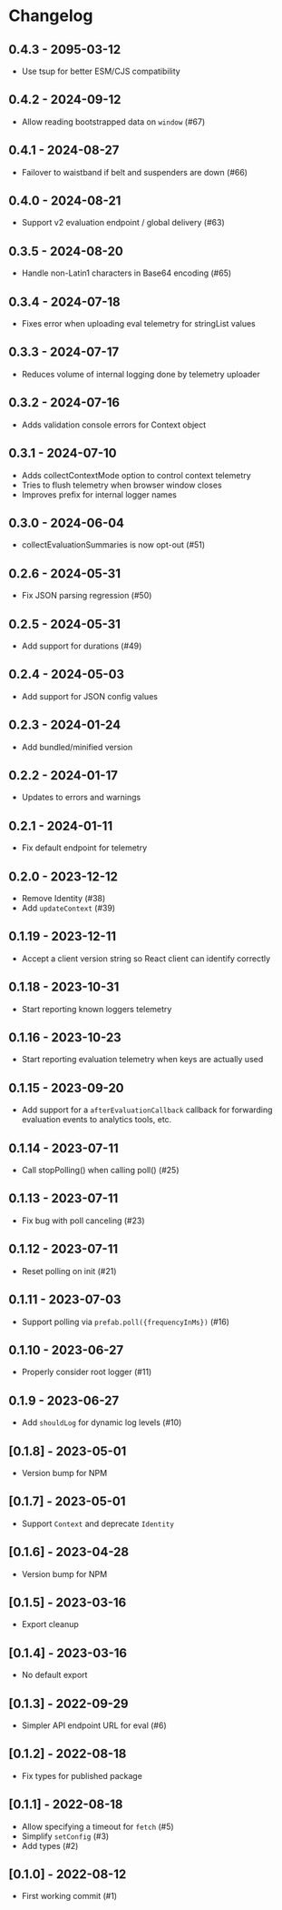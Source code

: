# Changelog

## 0.4.3 - 2095-03-12

- Use tsup for better ESM/CJS compatibility

## 0.4.2 - 2024-09-12

- Allow reading bootstrapped data on `window` (#67)

## 0.4.1 - 2024-08-27

- Failover to waistband if belt and suspenders are down (#66)

## 0.4.0 - 2024-08-21

- Support v2 evaluation endpoint / global delivery (#63)

## 0.3.5 - 2024-08-20

- Handle non-Latin1 characters in Base64 encoding (#65)

## 0.3.4 - 2024-07-18

- Fixes error when uploading eval telemetry for stringList values

## 0.3.3 - 2024-07-17

- Reduces volume of internal logging done by telemetry uploader

## 0.3.2 - 2024-07-16

- Adds validation console errors for Context object

## 0.3.1 - 2024-07-10

- Adds collectContextMode option to control context telemetry
- Tries to flush telemetry when browser window closes
- Improves prefix for internal logger names

## 0.3.0 - 2024-06-04

- collectEvaluationSummaries is now opt-out (#51)

## 0.2.6 - 2024-05-31

- Fix JSON parsing regression (#50)

## 0.2.5 - 2024-05-31

- Add support for durations (#49)

## 0.2.4 - 2024-05-03

- Add support for JSON config values

## 0.2.3 - 2024-01-24

- Add bundled/minified version

## 0.2.2 - 2024-01-17

- Updates to errors and warnings

## 0.2.1 - 2024-01-11

- Fix default endpoint for telemetry

## 0.2.0 - 2023-12-12

- Remove Identity (#38)
- Add `updateContext` (#39)

## 0.1.19 - 2023-12-11

- Accept a client version string so React client can identify correctly

## 0.1.18 - 2023-10-31

- Start reporting known loggers telemetry

## 0.1.16 - 2023-10-23

- Start reporting evaluation telemetry when keys are actually used

## 0.1.15 - 2023-09-20

- Add support for a `afterEvaluationCallback` callback for forwarding evaluation events to analytics
  tools, etc.

## 0.1.14 - 2023-07-11

- Call stopPolling() when calling poll() (#25)

## 0.1.13 - 2023-07-11

- Fix bug with poll canceling (#23)

## 0.1.12 - 2023-07-11

- Reset polling on init (#21)

## 0.1.11 - 2023-07-03

- Support polling via `prefab.poll({frequencyInMs})` (#16)

## 0.1.10 - 2023-06-27

- Properly consider root logger (#11)

## 0.1.9 - 2023-06-27

- Add `shouldLog` for dynamic log levels (#10)

## [0.1.8] - 2023-05-01

- Version bump for NPM

## [0.1.7] - 2023-05-01

- Support `Context` and deprecate `Identity`

## [0.1.6] - 2023-04-28

- Version bump for NPM

## [0.1.5] - 2023-03-16

- Export cleanup

## [0.1.4] - 2023-03-16

- No default export

## [0.1.3] - 2022-09-29

- Simpler API endpoint URL for eval (#6)

## [0.1.2] - 2022-08-18

- Fix types for published package

## [0.1.1] - 2022-08-18

- Allow specifying a timeout for `fetch` (#5)
- Simplify `setConfig` (#3)
- Add types (#2)

## [0.1.0] - 2022-08-12

- First working commit (#1)
